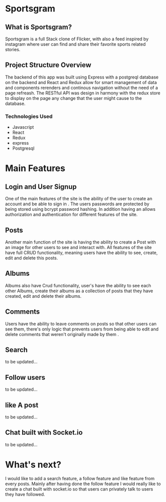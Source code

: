 
# Sportsgram

## What is Sportsgram?

 Sportsgram is a full Stack clone of Flicker, with also a feed inspired by instagram where user can find and share their favorite sports related stories.
 
 ## Project Structure Overview
 
 The backend of this app was built using Express with a postgreql database on the backend and React and Redux allow for smart management of data and components rerenders and continous navigation without the need of a page refreash. The RESTful API was design in harmony with the redux store to display on the page any change that the user might cause to the database. 
 
### Technologies Used

* Javascript
* React
* Redux
* express 
* Postgresql
 
# Main Features

## Login and User Signup

 One of the main features of the site is the ability of the user to create an account and be able to sign in . The users passwords are protected by being stored using bcrypt password hashing. In addition having an allows authorization and authentication for different features of the site. 

## Posts

 Another main function of the site is having the ability to create a Post with an image for other users to see and interact with. All features of the site have full CRUD functionality, meaning users have the ability to see, create, edit and delete this posts.
 
 ## Albums
 
  Albums also have Crud functionality, user's have the ability to see each other Albums, create their albums as a collection of posts that they have created, edit and delete their albums.
  
 ## Comments
 
  Users have the ability to leave comments on posts so that other users can see them, there's only logic that prevents users from being able to edit and delete comments that weren't originally made by them . 
 
 ## Search 
 
 to be updated...
 
 ## Follow users
 
 to be updated...
 
 ## like A post 
 
 to be updated...
 
 ## Chat built with Socket.io 
 
 to be updated...
 
 
 # What's next?
 
 I would like to add a search feature, a follow feature and like feature from every posts. Mainly after having done the follow feature I would really like to create a chat built with socket.io so that users can privately talk to users they have followed. 
